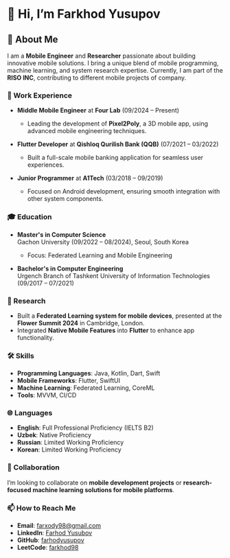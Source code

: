 
# 👋 Hi, I’m Farkhod Yusupov  

## 📜 About Me  
I am a **Mobile Engineer** and **Researcher** passionate about building innovative mobile solutions. I bring a unique blend of mobile programming, machine learning, and system research expertise. Currently, I am part of the **RISO INC**, contributing to different mobile projects of company.  

### 💼 Work Experience  
- **Middle Mobile Engineer** at **Four Lab** (09/2024 – Present)  
  - Leading the development of **Pixel2Poly**, a 3D mobile app, using advanced mobile engineering techniques.  

- **Flutter Developer** at **Qishloq Qurilish Bank (QQB)** (07/2021 – 03/2022)  
  - Built a full-scale mobile banking application for seamless user experiences.  

- **Junior Programmer** at **A1Tech** (03/2018 – 09/2019)  
  - Focused on Android development, ensuring smooth integration with other system components.  

### 🎓 Education  
- **Master's in Computer Science**  
  Gachon University (09/2022 – 08/2024), Seoul, South Korea  
  - Focus: Federated Learning and Mobile Engineering  

- **Bachelor's in Computer Engineering**  
  Urgench Branch of Tashkent University of Information Technologies (09/2017 – 07/2021)  

### 🧪 Research  
- Built a **Federated Learning system for mobile devices**, presented at the **Flower Summit 2024** in Cambridge, London.  
- Integrated **Native Mobile Features** into **Flutter** to enhance app functionality.  

### 🛠️ Skills  
- **Programming Languages**: Java, Kotlin, Dart, Swift  
- **Mobile Frameworks**: Flutter, SwiftUI  
- **Machine Learning**: Federated Learning, CoreML  
- **Tools**: MVVM, CI/CD  

### 🌐 Languages  
- **English**: Full Professional Proficiency (IELTS B2)  
- **Uzbek**: Native Proficiency  
- **Russian**: Limited Working Proficiency  
- **Korean**: Limited Working Proficiency  

### 🤝 Collaboration  
I’m looking to collaborate on **mobile development projects** or **research-focused machine learning solutions for mobile platforms**.  

### 📫 How to Reach Me  
- **Email**: [farxody98@gmail.com](mailto:farxody98@gmail.com)  
- **LinkedIn**: [Farhod Yusubov](https://www.linkedin.com/in/farhod-yusubov-ccl/)  
- **GitHub**: [farhodyusupov](https://github.com/farhodyusupov)  
- **LeetCode**: [farkhod98](https://leetcode.com/u/farkhod98/)  
